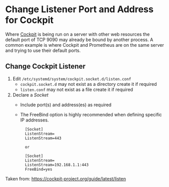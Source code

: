 # Change Listener Port and Address for Cockpit

Where [Cockpit](https://cockpit-project.org/) is being run on a server with other web resources the default port of TCP 9090 may already be bound by another process.  A common example is where Cockpit and Prometheus are on the same server and trying to use their default ports.

## Change Cockpit Listener

1. Edit `/etc/systemd/system/cockpit.socket.d/listen.conf`
    - `cockpit.socket.d` may not exist as a directory create it if required
    - `listen.conf` may not exist as a file create it if required
1. Declare a *Socket*
    - Include port(s) and address(es) as required
    - The FreeBind option is highly recommended when defining specific IP addresses. 

            [Socket]
            ListenStream=
            ListenStream=443

            or
    
            [Socket]
            ListenStream=
            ListenStream=192.168.1.1:443
            FreeBind=yes

Taken from: https://cockpit-project.org/guide/latest/listen
